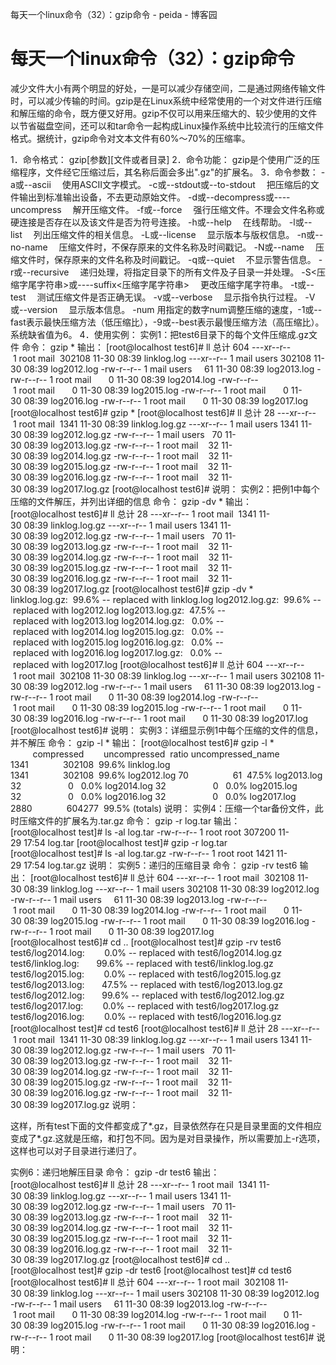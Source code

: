 每天一个linux命令（32）：gzip命令 - peida - 博客园

#  每天一个linux命令（32）：gzip命令

减少文件大小有两个明显的好处，一是可以减少存储空间，二是通过网络传输文件时，可以减少传输的时间。gzip是在Linux系统中经常使用的一个对文件进行压缩和解压缩的命令，既方便又好用。gzip不仅可以用来压缩大的、较少使用的文件以节省磁盘空间，还可以和tar命令一起构成Linux操作系统中比较流行的压缩文件格式。据统计，gzip命令对文本文件有60%～70%的压缩率。

1．命令格式：
gzip[参数][文件或者目录]
2．命令功能：
gzip是个使用广泛的压缩程序，文件经它压缩过后，其名称后面会多出".gz"的扩展名。
3．命令参数：
-a或--ascii 　使用ASCII文字模式。
-c或--stdout或--to-stdout 　把压缩后的文件输出到标准输出设备，不去更动原始文件。
-d或--decompress或----uncompress 　解开压缩文件。
-f或--force 　强行压缩文件。不理会文件名称或硬连接是否存在以及该文件是否为符号连接。
-h或--help 　在线帮助。
-l或--list 　列出压缩文件的相关信息。
-L或--license 　显示版本与版权信息。
-n或--no-name 　压缩文件时，不保存原来的文件名称及时间戳记。
-N或--name 　压缩文件时，保存原来的文件名称及时间戳记。
-q或--quiet 　不显示警告信息。
-r或--recursive 　递归处理，将指定目录下的所有文件及子目录一并处理。
-S<压缩字尾字符串>或----suffix<压缩字尾字符串> 　更改压缩字尾字符串。
-t或--test 　测试压缩文件是否正确无误。
-v或--verbose 　显示指令执行过程。
-V或--version 　显示版本信息。
-num 用指定的数字num调整压缩的速度，-1或--fast表示最快压缩方法（低压缩比），-9或--best表示最慢压缩方法（高压缩比）。系统缺省值为6。
4．使用实例：
实例1：把test6目录下的每个文件压缩成.gz文件
命令：
gzip *
输出：
[root@localhost test6]# ll
总计 604
---xr--r-- 1 root mail  302108 11-30 08:39 linklog.log
---xr--r-- 1 mail users 302108 11-30 08:39 log2012.log
-rw-r--r-- 1 mail users     61 11-30 08:39 log2013.log
-rw-r--r-- 1 root mail       0 11-30 08:39 log2014.log
-rw-r--r-- 1 root mail       0 11-30 08:39 log2015.log
-rw-r--r-- 1 root mail       0 11-30 08:39 log2016.log
-rw-r--r-- 1 root mail       0 11-30 08:39 log2017.log
[root@localhost test6]# gzip *
[root@localhost test6]# ll
总计 28
---xr--r-- 1 root mail  1341 11-30 08:39 linklog.log.gz
---xr--r-- 1 mail users 1341 11-30 08:39 log2012.log.gz
-rw-r--r-- 1 mail users   70 11-30 08:39 log2013.log.gz
-rw-r--r-- 1 root mail    32 11-30 08:39 log2014.log.gz
-rw-r--r-- 1 root mail    32 11-30 08:39 log2015.log.gz
-rw-r--r-- 1 root mail    32 11-30 08:39 log2016.log.gz
-rw-r--r-- 1 root mail    32 11-30 08:39 log2017.log.gz
[root@localhost test6]#
说明：
实例2：把例1中每个压缩的文件解压，并列出详细的信息
命令：
gzip -dv *
输出：
[root@localhost test6]# ll
总计 28
---xr--r-- 1 root mail  1341 11-30 08:39 linklog.log.gz
---xr--r-- 1 mail users 1341 11-30 08:39 log2012.log.gz
-rw-r--r-- 1 mail users   70 11-30 08:39 log2013.log.gz
-rw-r--r-- 1 root mail    32 11-30 08:39 log2014.log.gz
-rw-r--r-- 1 root mail    32 11-30 08:39 log2015.log.gz
-rw-r--r-- 1 root mail    32 11-30 08:39 log2016.log.gz
-rw-r--r-- 1 root mail    32 11-30 08:39 log2017.log.gz
[root@localhost test6]# gzip -dv *
linklog.log.gz:  99.6% -- replaced with linklog.log
log2012.log.gz:  99.6% -- replaced with log2012.log
log2013.log.gz:  47.5% -- replaced with log2013.log
log2014.log.gz:   0.0% -- replaced with log2014.log
log2015.log.gz:   0.0% -- replaced with log2015.log
log2016.log.gz:   0.0% -- replaced with log2016.log
log2017.log.gz:   0.0% -- replaced with log2017.log
[root@localhost test6]# ll
总计 604
---xr--r-- 1 root mail  302108 11-30 08:39 linklog.log
---xr--r-- 1 mail users 302108 11-30 08:39 log2012.log
-rw-r--r-- 1 mail users     61 11-30 08:39 log2013.log
-rw-r--r-- 1 root mail       0 11-30 08:39 log2014.log
-rw-r--r-- 1 root mail       0 11-30 08:39 log2015.log
-rw-r--r-- 1 root mail       0 11-30 08:39 log2016.log
-rw-r--r-- 1 root mail       0 11-30 08:39 log2017.log
[root@localhost test6]#
说明：
实例3：详细显示例1中每个压缩的文件的信息，并不解压
命令：
gzip -l *
输出：
[root@localhost test6]# gzip -l *
         compressed        uncompressed  ratio uncompressed_name
1341              302108  99.6% linklog.log
1341              302108  99.6% log2012.log
70                  61  47.5% log2013.log
32                   0   0.0% log2014.log
32                   0   0.0% log2015.log
32                   0   0.0% log2016.log
32                   0   0.0% log2017.log
2880              604277  99.5% (totals)
说明：
实例4：压缩一个tar备份文件，此时压缩文件的扩展名为.tar.gz
命令：
gzip -r log.tar
输出：
[root@localhost test]# ls -al log.tar
-rw-r--r-- 1 root root 307200 11-29 17:54 log.tar
[root@localhost test]# gzip -r log.tar
[root@localhost test]# ls -al log.tar.gz
-rw-r--r-- 1 root root 1421 11-29 17:54 log.tar.gz
说明：
实例5：递归的压缩目录
命令：
gzip -rv test6
输出：
[root@localhost test6]# ll
总计 604
---xr--r-- 1 root mail  302108 11-30 08:39 linklog.log
---xr--r-- 1 mail users 302108 11-30 08:39 log2012.log
-rw-r--r-- 1 mail users     61 11-30 08:39 log2013.log
-rw-r--r-- 1 root mail       0 11-30 08:39 log2014.log
-rw-r--r-- 1 root mail       0 11-30 08:39 log2015.log
-rw-r--r-- 1 root mail       0 11-30 08:39 log2016.log
-rw-r--r-- 1 root mail       0 11-30 08:39 log2017.log
[root@localhost test6]# cd ..
[root@localhost test]# gzip -rv test6
test6/log2014.log:        0.0% -- replaced with test6/log2014.log.gz
test6/linklog.log:       99.6% -- replaced with test6/linklog.log.gz
test6/log2015.log:        0.0% -- replaced with test6/log2015.log.gz
test6/log2013.log:       47.5% -- replaced with test6/log2013.log.gz
test6/log2012.log:       99.6% -- replaced with test6/log2012.log.gz
test6/log2017.log:        0.0% -- replaced with test6/log2017.log.gz
test6/log2016.log:        0.0% -- replaced with test6/log2016.log.gz
[root@localhost test]# cd test6
[root@localhost test6]# ll
总计 28
---xr--r-- 1 root mail  1341 11-30 08:39 linklog.log.gz
---xr--r-- 1 mail users 1341 11-30 08:39 log2012.log.gz
-rw-r--r-- 1 mail users   70 11-30 08:39 log2013.log.gz
-rw-r--r-- 1 root mail    32 11-30 08:39 log2014.log.gz
-rw-r--r-- 1 root mail    32 11-30 08:39 log2015.log.gz
-rw-r--r-- 1 root mail    32 11-30 08:39 log2016.log.gz
-rw-r--r-- 1 root mail    32 11-30 08:39 log2017.log.gz
说明：

这样，所有test下面的文件都变成了*.gz，目录依然存在只是目录里面的文件相应变成了*.gz.这就是压缩，和打包不同。因为是对目录操作，所以需要加上-r选项，这样也可以对子目录进行递归了。

实例6：递归地解压目录
命令：
gzip -dr test6
输出：
[root@localhost test6]# ll
总计 28
---xr--r-- 1 root mail  1341 11-30 08:39 linklog.log.gz
---xr--r-- 1 mail users 1341 11-30 08:39 log2012.log.gz
-rw-r--r-- 1 mail users   70 11-30 08:39 log2013.log.gz
-rw-r--r-- 1 root mail    32 11-30 08:39 log2014.log.gz
-rw-r--r-- 1 root mail    32 11-30 08:39 log2015.log.gz
-rw-r--r-- 1 root mail    32 11-30 08:39 log2016.log.gz
-rw-r--r-- 1 root mail    32 11-30 08:39 log2017.log.gz
[root@localhost test6]# cd ..
[root@localhost test]# gzip -dr test6
[root@localhost test]# cd test6
[root@localhost test6]# ll
总计 604
---xr--r-- 1 root mail  302108 11-30 08:39 linklog.log
---xr--r-- 1 mail users 302108 11-30 08:39 log2012.log
-rw-r--r-- 1 mail users     61 11-30 08:39 log2013.log
-rw-r--r-- 1 root mail       0 11-30 08:39 log2014.log
-rw-r--r-- 1 root mail       0 11-30 08:39 log2015.log
-rw-r--r-- 1 root mail       0 11-30 08:39 log2016.log
-rw-r--r-- 1 root mail       0 11-30 08:39 log2017.log
[root@localhost test6]#
说明：